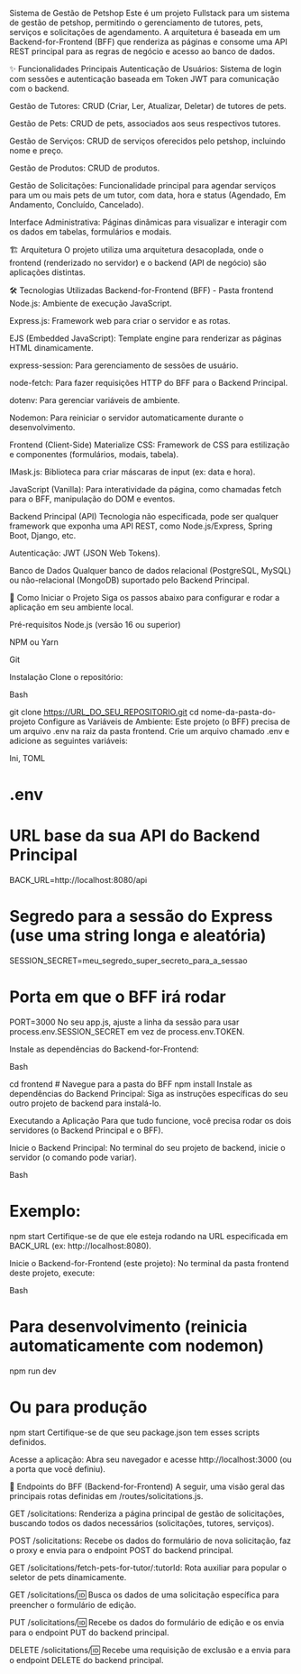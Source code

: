 Sistema de Gestão de Petshop
Este é um projeto Fullstack para um sistema de gestão de petshop, permitindo o gerenciamento de tutores, pets, serviços e solicitações de agendamento. A arquitetura é baseada em um Backend-for-Frontend (BFF) que renderiza as páginas e consome uma API REST principal para as regras de negócio e acesso ao banco de dados.

✨ Funcionalidades Principais
Autenticação de Usuários: Sistema de login com sessões e autenticação baseada em Token JWT para comunicação com o backend.

Gestão de Tutores: CRUD (Criar, Ler, Atualizar, Deletar) de tutores de pets.

Gestão de Pets: CRUD de pets, associados aos seus respectivos tutores.

Gestão de Serviços: CRUD de serviços oferecidos pelo petshop, incluindo nome e preço.

Gestão de Produtos: CRUD de produtos.

Gestão de Solicitações: Funcionalidade principal para agendar serviços para um ou mais pets de um tutor, com data, hora e status (Agendado, Em Andamento, Concluído, Cancelado).

Interface Administrativa: Páginas dinâmicas para visualizar e interagir com os dados em tabelas, formulários e modais.

🏗️ Arquitetura
O projeto utiliza uma arquitetura desacoplada, onde o frontend (renderizado no servidor) e o backend (API de negócio) são aplicações distintas.

🛠️ Tecnologias Utilizadas
Backend-for-Frontend (BFF) - Pasta frontend
Node.js: Ambiente de execução JavaScript.

Express.js: Framework web para criar o servidor e as rotas.

EJS (Embedded JavaScript): Template engine para renderizar as páginas HTML dinamicamente.

express-session: Para gerenciamento de sessões de usuário.

node-fetch: Para fazer requisições HTTP do BFF para o Backend Principal.

dotenv: Para gerenciar variáveis de ambiente.

Nodemon: Para reiniciar o servidor automaticamente durante o desenvolvimento.

Frontend (Client-Side)
Materialize CSS: Framework de CSS para estilização e componentes (formulários, modais, tabela).

IMask.js: Biblioteca para criar máscaras de input (ex: data e hora).

JavaScript (Vanilla): Para interatividade da página, como chamadas fetch para o BFF, manipulação do DOM e eventos.

Backend Principal (API)
Tecnologia não especificada, pode ser qualquer framework que exponha uma API REST, como Node.js/Express, Spring Boot, Django, etc.

Autenticação: JWT (JSON Web Tokens).

Banco de Dados
Qualquer banco de dados relacional (PostgreSQL, MySQL) ou não-relacional (MongoDB) suportado pelo Backend Principal.

🚀 Como Iniciar o Projeto
Siga os passos abaixo para configurar e rodar a aplicação em seu ambiente local.

Pré-requisitos
Node.js (versão 16 ou superior)

NPM ou Yarn

Git

Instalação
Clone o repositório:

Bash

git clone https://URL_DO_SEU_REPOSITORIO.git
cd nome-da-pasta-do-projeto
Configure as Variáveis de Ambiente:
Este projeto (o BFF) precisa de um arquivo .env na raiz da pasta frontend. Crie um arquivo chamado .env e adicione as seguintes variáveis:

Ini, TOML

# .env

# URL base da sua API do Backend Principal
BACK_URL=http://localhost:8080/api

# Segredo para a sessão do Express (use uma string longa e aleatória)
SESSION_SECRET=meu_segredo_super_secreto_para_a_sessao

# Porta em que o BFF irá rodar
PORT=3000
No seu app.js, ajuste a linha da sessão para usar process.env.SESSION_SECRET em vez de process.env.TOKEN.

Instale as dependências do Backend-for-Frontend:

Bash

cd frontend  # Navegue para a pasta do BFF
npm install
Instale as dependências do Backend Principal:
Siga as instruções específicas do seu outro projeto de backend para instalá-lo.

Executando a Aplicação
Para que tudo funcione, você precisa rodar os dois servidores (o Backend Principal e o BFF).

Inicie o Backend Principal:
No terminal do seu projeto de backend, inicie o servidor (o comando pode variar).

Bash

# Exemplo:
npm start
Certifique-se de que ele esteja rodando na URL especificada em BACK_URL (ex: http://localhost:8080).

Inicie o Backend-for-Frontend (este projeto):
No terminal da pasta frontend deste projeto, execute:

Bash

# Para desenvolvimento (reinicia automaticamente com nodemon)
npm run dev

# Ou para produção
npm start
Certifique-se de que seu package.json tem esses scripts definidos.

Acesse a aplicação:
Abra seu navegador e acesse http://localhost:3000 (ou a porta que você definiu).

📄 Endpoints do BFF (Backend-for-Frontend)
A seguir, uma visão geral das principais rotas definidas em /routes/solicitations.js.

GET /solicitations: Renderiza a página principal de gestão de solicitações, buscando todos os dados necessários (solicitações, tutores, serviços).

POST /solicitations: Recebe os dados do formulário de nova solicitação, faz o proxy e envia para o endpoint POST do backend principal.

GET /solicitations/fetch-pets-for-tutor/:tutorId: Rota auxiliar para popular o seletor de pets dinamicamente.

GET /solicitations/:id: Busca os dados de uma solicitação específica para preencher o formulário de edição.

PUT /solicitations/:id: Recebe os dados do formulário de edição e os envia para o endpoint PUT do backend principal.

DELETE /solicitations/:id: Recebe uma requisição de exclusão e a envia para o endpoint DELETE do backend principal.
